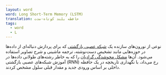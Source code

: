 ```yaml
---
layout: word
word: Long Short-Term Memory (LSTM)
translation: حافظه بلند کوتاه-مدت
tags:
  - word
  - L
---
```

نوعی از نورون‌های سازنده یک [شبکه عصبی بازگشتی](/R/recurrent_neural_network) که برای پردازش دنباله‌ای از داده‌ها در حوزه‌هایی مانند تشخیص دست‌نوشته، ترجمه ماشینی و شرح تصاویر استفاده می‌شود. آن‌ها [مشکل محوشدگی گرادیان](/V/vanishing_gradient_problem) را که به خاطر رشته‌های طولانی داده‌ها در آموزش شبکه‌های عصبی بازگشتی (RNN) رخ می‌داد، با نگهداری تاریخچه در یک حافظه داخلی بر اساس ورودی جدید و مقدار قبلی سلول مشخص کردند.